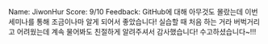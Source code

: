 Name: JiwonHur
Score: 9/10
Feedback: GitHub에 대해 아무것도 몰랐는데 이번 세미나를 통해 조금이나마 알게 되어서 좋았습니다! 실습할 때 처음 하는 거라 버벅거리고 어려웠는데 
계속 물어봐도 친절하게 알려주셔서 감사했습니다! 수고하셨습니다~!!!
